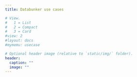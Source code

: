 ```yaml
---
title: Databunker use cases

# View.
#   1 = List
#   2 = Compact
#   3 = Card
#view: 2
#layout: docs
#mymemu: usecase

# Optional header image (relative to `static/img/` folder).
header:
  caption: ""
  image: ""
---
```

